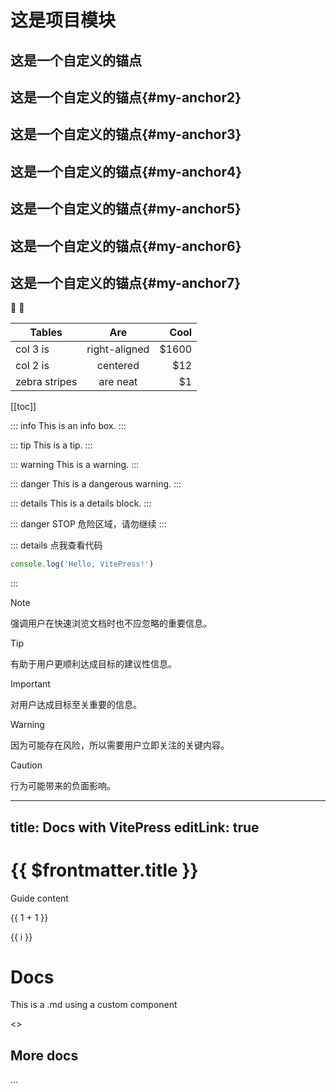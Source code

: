 # 这是项目模块



## 这是一个自定义的锚点
## 这是一个自定义的锚点{#my-anchor2}
## 这是一个自定义的锚点{#my-anchor3}
## 这是一个自定义的锚点{#my-anchor4}
## 这是一个自定义的锚点{#my-anchor5}
## 这是一个自定义的锚点{#my-anchor6}
## 这是一个自定义的锚点{#my-anchor7}




:tada: :100:

| Tables        |      Are      |   Cool |
| ------------- | :-----------: | -----: |
| col 3 is      | right-aligned | \$1600 |
| col 2 is      |   centered    |   \$12 |
| zebra stripes |   are neat    |    \$1 |


[[toc]]


::: info
This is an info box.
:::

::: tip
This is a tip.
:::

::: warning
This is a warning.
:::

::: danger
This is a dangerous warning.
:::

::: details
This is a details block.
:::

::: danger STOP
危险区域，请勿继续
:::

::: details 点我查看代码
```js
console.log('Hello, VitePress!')
```
:::


> [!NOTE]
> 强调用户在快速浏览文档时也不应忽略的重要信息。

> [!TIP]
> 有助于用户更顺利达成目标的建议性信息。

> [!IMPORTANT]
> 对用户达成目标至关重要的信息。

> [!WARNING]
> 因为可能存在风险，所以需要用户立即关注的关键内容。

> [!CAUTION]
> 行为可能带来的负面影响。


---
title: Docs with VitePress
editLink: true
---

# {{ $frontmatter.title }}

Guide content

{{ 1 + 1 }}

<span v-for="i in 3">{{ i }}</span>





<script setup>
import CustomComponent from '../.vitepress/theme/components/Custom.vue'
</script>

# Docs

This is a .md using a custom component

<CustomComponent />
<>

## More docs

...